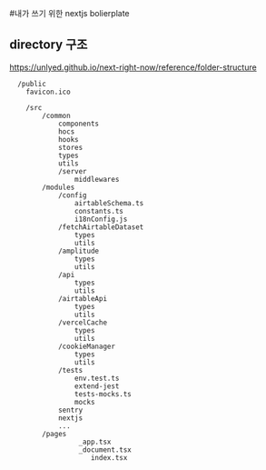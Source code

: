 #내가 쓰기 위한 nextjs bolierplate

## directory 구조
https://unlyed.github.io/next-right-now/reference/folder-structure

```
  /public
    favicon.ico

	/src
		/common
			components
			hocs
			hooks
			stores
			types
			utils
			/server
				middlewares	
		/modules
			/config
				airtableSchema.ts
				constants.ts
				i18nConfig.js
			/fetchAirtableDataset
				types
				utils
			/amplitude
				types
				utils
			/api
				types
				utils
			/airtableApi
				types
				utils
			/vercelCache
				types
				utils
			/cookieManager
				types
				utils
			/tests
				env.test.ts
				extend-jest
				tests-mocks.ts
				mocks
			sentry
			nextjs
			...
		/pages
           		 _app.tsx
           		 _document.tsx
            		index.tsx
```

